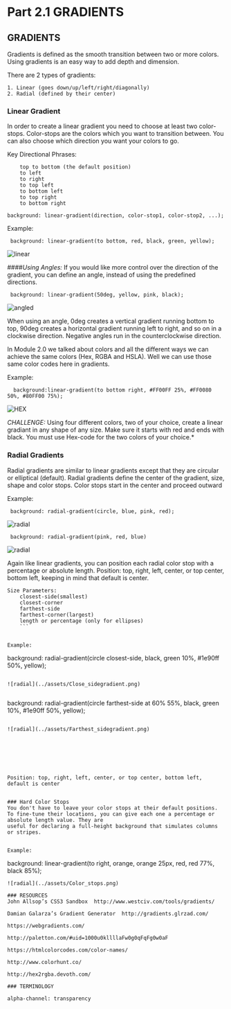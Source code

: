 # Part 2.1 GRADIENTS


## GRADIENTS

Gradients is defined as the smooth transition between two or more colors. Using gradients is an easy way to add depth and dimension.  

There are 2 types of gradients:

    1. Linear (goes down/up/left/right/diagonally)
    2. Radial (defined by their center)
    

  ### Linear Gradient  

In order to create a linear gradient you need to choose at least two color-stops. Color-stops are the colors which you want to transition between. You can also choose which direction you want your colors to go.

Key Directional Phrases:
```
    top to bottom (the default position)
    to left
    to right
    to top left
    to bottom left
    to top right
    to bottom right 
   ``` 


```
background: linear-gradient(direction, color-stop1, color-stop2, ...);
```


Example:
```
 background: linear-gradient(to bottom, red, black, green, yellow);
 ```
 ![linear](../assets/lineargradient.PNG)
 

 ####_Using Angles:_
 If you would like more control over the direction of the gradient, you can define an angle, instead of using the predefined directions.
 ```
  background: linear-gradient(50deg, yellow, pink, black);
  ```

 ![angled](../assets/angledgradient.png)

 When using an angle, 0deg creates a vertical gradient running bottom to top, 90deg creates a horizontal gradient running left to right, and so on in a clockwise direction. Negative angles run in the counterclockwise direction.


 In Module 2.0 we talked about colors and all the different ways we can achieve the same colors (Hex, RGBA and HSLA). Well we can use those same color codes here in gradients.

 Example:
 ```
   background:linear-gradient(to bottom right, #FF00FF 25%, #FF0080 50%, #80FF00 75%);
  ```
  ![HEX](../assets/hexcodegradient.png)


_CHALLENGE:_
Using four different colors, two of your choice, create a linear gradiant in any shape of any size. Make sure it starts with red and ends with black. You must use Hex-code for the two colors of your choice.*










### Radial Gradients
Radial gradients are similar to linear gradients except that they are circular or elliptical (default). Radial gradients define the center of the gradient, size, shape and color stops. Color stops start in the center and proceed outward

Example:
```
 background: radial-gradient(circle, blue, pink, red);
 ```
![radial](../assets/Circlegradient.png)

```
 background: radial-gradient(pink, red, blue)
 ```
 ![radial](../assets/ellipsegradient.png)


 Again like linear gradients, you can position each radial color stop with a percentage or absolute length. Position: top, right, left, center, or top center, bottom left, keeping in mind that default is center.


```
Size Parameters:
    closest-side(smallest)
    closest-corner
    farthest-side
    farthest-corner(largest)
    length or percentage (only for ellipses)
    ```


Example:

```
 background: radial-gradient(circle closest-side,
      black, green 10%, #1e90ff 50%, yellow);

```

![radial](../assets/Close_sidegradient.png)


```
 background: radial-gradient(circle farthest-side at 60% 55%,
      black, green 10%, #1e90ff 50%, yellow);
```

![radial](../assets/Farthest_sidegradient.png)






       
Position: top, right, left, center, or top center, bottom left, default is center


### Hard Color Stops
You don't have to leave your color stops at their default positions. To fine-tune their locations, you can give each one a percentage or absolute length value. They are
useful for declaring a full-height background that simulates columns or stripes.


Example:

```
background: linear-gradient(to right, orange, orange 25px, red, red 77%, black 85%);
```
![radial](../assets/Color_stops.png)

### RESOURCES
John Allsop’s CSS3 Sandbox  http://www.westciv.com/tools/gradients/

Damian Galarza’s Gradient Generator  http://gradients.glrzad.com/

https://webgradients.com/

http://paletton.com/#uid=1000u0kllllaFw0g0qFqFg0w0aF

https://htmlcolorcodes.com/color-names/

http://www.colorhunt.co/

http://hex2rgba.devoth.com/

### TERMINOLOGY

alpha-channel: transparency

